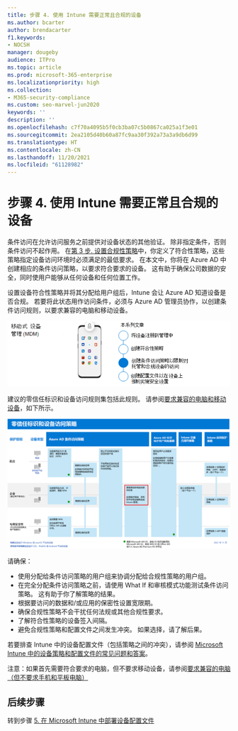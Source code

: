 ```yaml
---
title: 步骤 4. 使用 Intune 需要正常且合规的设备
ms.author: bcarter
author: brendacarter
f1.keywords:
- NOCSH
manager: dougeby
audience: ITPro
ms.topic: article
ms.prod: microsoft-365-enterprise
ms.localizationpriority: high
ms.collection:
- M365-security-compliance
ms.custom: seo-marvel-jun2020
keywords: ''
description: ''
ms.openlocfilehash: c7f70a4095b5f0cb3ba07c5b0867ca025a1f3e01
ms.sourcegitcommit: 2ea2105d40b60a87fc9aa30f392a73a3a9db6d99
ms.translationtype: HT
ms.contentlocale: zh-CN
ms.lasthandoff: 11/20/2021
ms.locfileid: "61128982"
---
```

# <a name="step-4-require-healthy-and-compliant-devices-with-intune"></a>步骤 4. 使用 Intune 需要正常且合规的设备

条件访问在允许访问服务之前提供对设备状态的其他验证。 除非指定条件，否则条件访问不起作用。 在[第 3 步. 设置合规性策略](manage-devices-with-intune-compliance-policies.md)中，你定义了符合性策略，这些策略指定设备访问环境时必须满足的最低要求。 在本文中，你将在 Azure AD 中创建相应的条件访问策略，以要求符合要求的设备。 这有助于确保公司数据的安全，同时使用户能够从任何设备和任何位置工作。

设置设备符合性策略并将其分配给用户组后，Intune 会让 Azure AD 知道设备是否合规。 若要将此状态用作访问条件，必须与 Azure AD 管理员协作，以创建条件访问规则，以要求兼容的电脑和移动设备。


![管理设备的步骤](../media/devices/intune-mdm-step-3.png#lightbox)

建议的零信任标识和设备访问规则集包括此规则。 请参阅[要求兼容的电脑和移动设备](../security/office-365-security/identity-access-policies.md#require-compliant-pcs-and-mobile-devices)，如下所示。


[![零信任标识和设备访问策略](../media/devices/identity-device-require-compliance.png#lightbox)](https://github.com/MicrosoftDocs/microsoft-365-docs/raw/public/microsoft-365/media/devices/identity-device-require-compliance.png)



请确保：
- 使用分配给条件访问策略的用户组来协调分配给合规性策略的用户组。
- 在完全分配条件访问策略之前，请使用 What If 和审核模式功能测试条件访问策略。 这有助于你了解策略的结果。
- 根据要访问的数据和/或应用的保密性设置宽限期。 
- 确保合规性策略不会干扰任何法规或其他合规性要求。 
- 了解符合性策略的设备签入间隔。
- 避免合规性策略和配置文件之间发生冲突。 如果选择，请了解后果。

若要排查 Intune 中的设备配置文件（包括策略之间的冲突），请参阅 [Microsoft Intune 中的设备策略和配置文件的常见问题和答案](/mem/intune/configuration/device-profile-troubleshoot)。

注意：如果首先需要符合要求的电脑，但不要求移动设备，请参阅[要求兼容的电脑（但不要求手机和平板电脑）](../security/office-365-security/identity-access-policies.md) 

## <a name="next-steps"></a>后续步骤

转到步骤 [5. 在 Microsoft Intune 中部署设备配置文件](manage-devices-with-intune-configuration-profiles.md)
